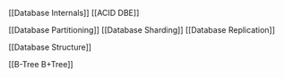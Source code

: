 [[Database Internals]]
[[ACID DBE]]



[[Database Partitioning]]
[[Database Sharding]]
[[Database Replication]]


[[Database Structure]]

[[B-Tree B+Tree]]